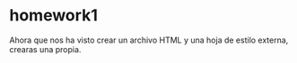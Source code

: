 # homework1
Ahora que nos ha visto crear un archivo HTML y una hoja de estilo externa, crearas una propia.
